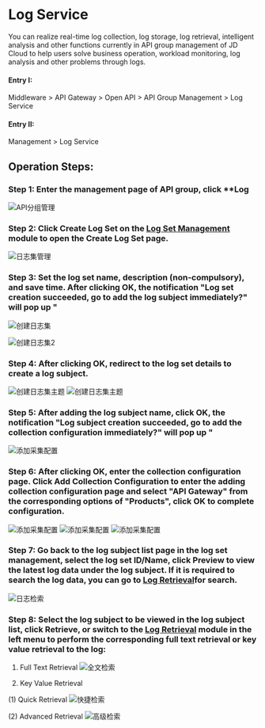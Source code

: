 # Log Service

You can realize real-time log collection, log storage, log retrieval, intelligent analysis and other functions currently in API group management of JD Cloud to help users solve business operation, workload monitoring, log analysis and other problems through logs.

#### Entry I:

Middleware > API Gateway > Open API > API Group Management > Log Service

#### Entry II:

Management > Log Service



##  Operation Steps:
###  Step 1: Enter the management page of API group, click **Log

 ![API分组管理](../../../../../image/Internet-Middleware/API-Gateway/Log_Service_APIGroupList.png)


###  Step 2: Click **Create Log Set** on the [Log Set Management](https://logs-console.jdcloud.com/logset/list) module to open the Create Log Set page.

 ![日志集管理](../../../../../image/Internet-Middleware/API-Gateway/Log_Service_logset1.png)
 

###  Step 3: Set the log set name, description (non-compulsory), and save time. After clicking **OK**, the notification "Log set creation succeeded, go to add the log subject immediately?" will pop up "

![创建日志集](../../../../../image/Internet-Middleware/API-Gateway/Log_Service_logset2.png)

![创建日志集2](../../../../../image/Internet-Middleware/API-Gateway/Log_Service_logset3.png)

###  Step 4: After clicking **OK**, redirect to the log set details to create a log subject.

![创建日志集主题](../../../../../image/Internet-Middleware/API-Gateway/Log_Service_logset_theme1.png)
![创建日志集主题](../../../../../image/Internet-Middleware/API-Gateway/Log_Service_logset_theme2.png)

###  Step 5: After adding the log subject name, click **OK**, the notification "Log subject creation succeeded, go to add the collection configuration immediately?" will pop up "
![添加采集配置](../../../../../image/Internet-Middleware/API-Gateway/Log_Service_logset_config1.png)

###  Step 6: After clicking **OK**, enter the collection configuration page. Click **Add Collection Configuration** to enter the adding collection configuration page and select "API Gateway" from the corresponding options of "Products", click **OK** to complete configuration.
![添加采集配置](../../../../../image/Internet-Middleware/API-Gateway/Log_Service_logset_config2.png)
![添加采集配置](../../../../../image/Internet-Middleware/API-Gateway/Log_Service_logset_config3.png)
![添加采集配置](../../../../../image/Internet-Middleware/API-Gateway/Log_Service_logset_config4.png)

###  Step 7: Go back to the log subject list page in the log set management, select the log set ID/Name, click **Preview** to view the latest log data under the log subject. If it is required to search the log data, you can go to [Log Retrieval](https://logs-console.jdcloud.com/search)for search.
![日志检索](../../../../../image/Internet-Middleware/API-Gateway/Log_Service_logset_preview.png)

###  Step 8: Select the log subject to be viewed in the log subject list, click **Retrieve**, or switch to the [Log Retrieval](https://logs-console.jdcloud.com/search) module in the left menu to perform the corresponding full text retrieval or key value retrieval to the log:
1. Full Text Retrieval
![全文检索](../../../../../image/Internet-Middleware/API-Gateway/Log_Service_logset_retrieval_1.png)

2. Key Value Retrieval

(1) Quick Retrieval
![快捷检索](../../../../../image/Internet-Middleware/API-Gateway/Log_Service_logset_retrieval_2.png)

(2) Advanced Retrieval
![高级检索](../../../../../image/Internet-Middleware/API-Gateway/Log_Service_logset_retrieval_3.png)


